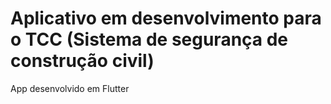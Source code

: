 # Aplicativo em desenvolvimento para o TCC (Sistema de segurança de construção civil)

App desenvolvido em Flutter



